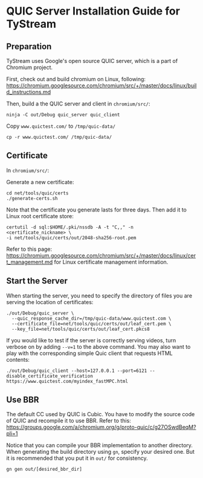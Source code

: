 # QUIC Server Installation Guide for TyStream

## Preparation

TyStream uses Google's open source QUIC server, which is a part of Chromium project.

First, check out and build chromium on Linux, following: https://chromium.googlesource.com/chromium/src/+/master/docs/linux/build_instructions.md

Then, build a the QUIC server and client in `chromium/src/`:

```
ninja -C out/Debug quic_server quic_client
```

Copy `www.quictest.com/` to `/tmp/quic-data/`

```
cp -r www.quictest.com/ /tmp/quic-data/
```



## Certificate

In `chromium/src/`:

Generate a new certificate:

```
cd net/tools/quic/certs
./generate-certs.sh
```

Note that the certificate you generate lasts for three days. Then add it to Linux root certificate store:

```
certutil -d sql:$HOME/.pki/nssdb -A -t "C,," -n  <certificate_nickname> \
-i net/tools/quic/certs/out/2048-sha256-root.pem
```

Refer to this page: https://chromium.googlesource.com/chromium/src/+/master/docs/linux/cert_management.md for Linux certificate management information.



## Start the Server

When starting the server, you need to specify the directory of files you are serving the location of certificates:

```
./out/Debug/quic_server \
  --quic_response_cache_dir=/tmp/quic-data/www.quictest.com \
  --certificate_file=net/tools/quic/certs/out/leaf_cert.pem \
  --key_file=net/tools/quic/certs/out/leaf_cert.pkcs8
```



If you would like to test if the server is correctly serving videos, turn verbose on by adding `--v=1` to the above command. You may also want to play with the corresponding simple Quic client that requests HTML contents:

```
./out/Debug/quic_client --host=127.0.0.1 --port=6121 --disable_certificate_verification https://www.quictest.com/myindex_fastMPC.html
```



## Use BBR

The default CC used by QUIC is Cubic. You have to modify the source code of QUIC and recompile it to use BBR. Refer to this: https://groups.google.com/a/chromium.org/g/proto-quic/c/g27OSwdBeqM?pli=1

Notice that you can compile your BBR implementation to another directory. When generating the build directory using `gn`, specify your desired one. But it is recommended that you put it in `out/` for consistency.

```
gn gen out/[desired_bbr_dir]
```

